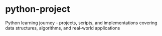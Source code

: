 # python-project
Python learning journey - projects, scripts, and implementations covering data structures, algorithms, and real-world applications
